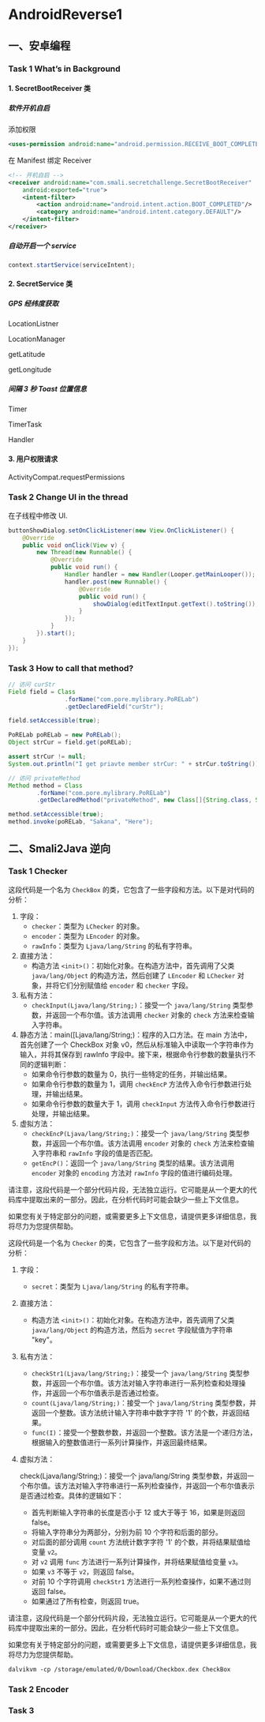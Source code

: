 # AndroidReverse1

## 一、安卓编程

### Task 1 What’s in Background

#### 1. SecretBootReceiver 类

##### 软件开机自启

添加权限

```xml
<uses-permission android:name="android.permission.RECEIVE_BOOT_COMPLETED"/>
```



在 Manifest 绑定 Receiver

```xml
<!-- 开机自启 -->
<receiver android:name="com.smali.secretchallenge.SecretBootReceiver"
    android:exported="true">
    <intent-filter>
        <action android:name="android.intent.action.BOOT_COMPLETED"/>
        <category android:name="android.intent.category.DEFAULT"/>
    </intent-filter>
</receiver>
```



##### 自动开启一个 service

```java
context.startService(serviceIntent);
```





#### 2. SecretService 类

##### GPS 经纬度获取

LocationListner

LocationManager

getLatitude

getLongitude



##### 间隔 3 秒 Toast 位置信息

Timer

TimerTask

Handler



#### 3. 用户权限请求

ActivityCompat.requestPermissions



### Task 2 Change UI in the thread



在子线程中修改 UI.

```java
buttonShowDialog.setOnClickListener(new View.OnClickListener() {
    @Override
    public void onClick(View v) {
        new Thread(new Runnable() {
            @Override
            public void run() {
                Handler handler = new Handler(Looper.getMainLooper());
                handler.post(new Runnable() {
                    @Override
                    public void run() {
                        showDialog(editTextInput.getText().toString());
                    }
                });
            }
        }).start();
    }
});
```





### Task 3 How to call that method?

```java
// 访问 curStr
Field field = Class
                .forName("com.pore.mylibrary.PoRELab")
                .getDeclaredField("curStr");

field.setAccessible(true);

PoRELab poRELab = new PoRELab();
Object strCur = field.get(poRELab);

assert strCur != null;
System.out.println("I get priavte member strCur: " + strCur.toString());

// 访问 privateMethod
Method method = Class
        .forName("com.pore.mylibrary.PoRELab")
        .getDeclaredMethod("privateMethod", new Class[]{String.class, String.class});

method.setAccessible(true);
method.invoke(poRELab, "Sakana", "Here");
```



## 二、Smali2Java 逆向

### Task 1 Checker

这段代码是一个名为 `CheckBox` 的类，它包含了一些字段和方法。以下是对代码的分析：

1. 字段：
   - `checker`：类型为 `LChecker` 的对象。
   - `encoder`：类型为 `LEncoder` 的对象。
   - `rawInfo`：类型为 `Ljava/lang/String` 的私有字符串。
2. 直接方法：
   - 构造方法 `<init>()`：初始化对象。在构造方法中，首先调用了父类 `java/lang/Object` 的构造方法，然后创建了 `LEncoder` 和 `LChecker` 对象，并将它们分别赋值给 `encoder` 和 `checker` 字段。
3. 私有方法：
   - `checkInput(Ljava/lang/String;)`：接受一个 `java/lang/String` 类型参数，并返回一个布尔值。该方法调用 `checker` 对象的 `check` 方法来检查输入字符串。
4. 静态方法：main([Ljava/lang/String;)：程序的入口方法。在 main 方法中，首先创建了一个 CheckBox 对象 v0，然后从标准输入中读取一个字符串作为输入，并将其保存到 rawInfo 字段中。接下来，根据命令行参数的数量执行不同的逻辑判断：
   - 如果命令行参数的数量为 0，执行一些特定的任务，并输出结果。
   - 如果命令行参数的数量为 1，调用 `checkEncP` 方法传入命令行参数进行处理，并输出结果。
   - 如果命令行参数的数量大于 1，调用 `checkInput` 方法传入命令行参数进行处理，并输出结果。
5. 虚拟方法：
   - `checkEncP(Ljava/lang/String;)`：接受一个 `java/lang/String` 类型参数，并返回一个布尔值。该方法调用 `encoder` 对象的 `check` 方法来检查输入字符串和 `rawInfo` 字段的值是否匹配。
   - `getEncP()`：返回一个 `java/lang/String` 类型的结果。该方法调用 `encoder` 对象的 `encoding` 方法对 `rawInfo` 字段的值进行编码处理。

请注意，这段代码是一个部分代码片段，无法独立运行。它可能是从一个更大的代码库中提取出来的一部分。因此，在分析代码时可能会缺少一些上下文信息。

如果您有关于特定部分的问题，或需要更多上下文信息，请提供更多详细信息，我将尽力为您提供帮助。



这段代码是一个名为 `Checker` 的类，它包含了一些字段和方法。以下是对代码的分析：

1. 字段：

   - `secret`：类型为 `Ljava/lang/String` 的私有字符串。

2. 直接方法：

   - 构造方法 `<init>()`：初始化对象。在构造方法中，首先调用了父类 `java/lang/Object` 的构造方法，然后为 `secret` 字段赋值为字符串 "key"。

3. 私有方法：

   - `checkStr1(Ljava/lang/String;)`：接受一个 `java/lang/String` 类型参数，并返回一个布尔值。该方法对输入字符串进行一系列检查和处理操作，并返回一个布尔值表示是否通过检查。
   - `count(Ljava/lang/String;)`：接受一个 `java/lang/String` 类型参数，并返回一个整数。该方法统计输入字符串中数字字符 '1' 的个数，并返回结果。
   - `func(I)`：接受一个整数参数，并返回一个整数。该方法是一个递归方法，根据输入的整数值进行一系列计算操作，并返回最终结果。

4. 虚拟方法：

   check(Ljava/lang/String;)：接受一个 java/lang/String 类型参数，并返回一个布尔值。该方法对输入字符串进行一系列检查操作，并返回一个布尔值表示是否通过检查。具体的逻辑如下：

   - 首先判断输入字符串的长度是否小于 12 或大于等于 16，如果是则返回 false。
   - 将输入字符串分为两部分，分别为前 10 个字符和后面的部分。
   - 对后面的部分调用 `count` 方法统计数字字符 '1' 的个数，并将结果赋值给变量 `v2`。
   - 对 `v2` 调用 `func` 方法进行一系列计算操作，并将结果赋值给变量 `v3`。
   - 如果 `v3` 不等于 `v2`，则返回 false。
   - 对前 10 个字符调用 `checkStr1` 方法进行一系列检查操作，如果不通过则返回 false。
   - 如果通过了所有检查，则返回 true。

请注意，这段代码是一个部分代码片段，无法独立运行。它可能是从一个更大的代码库中提取出来的一部分。因此，在分析代码时可能会缺少一些上下文信息。

如果您有关于特定部分的问题，或需要更多上下文信息，请提供更多详细信息，我将尽力为您提供帮助。



```shell
dalvikvm -cp /storage/emulated/0/Download/Checkbox.dex CheckBox
```





### Task 2 Encoder



### Task 3 
